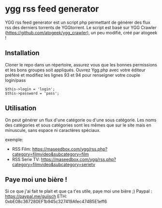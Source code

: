 # ygg rss feed generator

YGG rss feed generator est un script php permettant de générer des flux rss des derniers torrents de YGGtorrent.
Le script est basé sur YGG Crawler (https://github.com/atogeek/ygg_crawler), un peu modifié, créé par atogeek !

## Installation
Cloner le repo dans un répertoire, assurez vous que les bonnes permissions et les bons groupes soit appliqués.
Ouvrez Ygg.php avec votre éditeur préféré et modifiez les lignes 93 et 94 pour renseigner votre couple login/pass

    $this->login = 'login';
    $this->password = 'pass';

## Utilisation
On peut générer un flux d'une catégorie ou d'une sous catégorie.
Les noms des catégories et sous catégories sont les mêmes que sur le site mais en minuscule, sans espace ni caractères spéciaux.

exemple:
- RSS Film: https://maseedbox.com/ygg/rss.php?category=filmvideo&subcategory=film
- RSS Serie TV: https://maseedbox.com/ygg/rss.php?category=filmvideo&subcategory=serietv


## Paye moi une bière !
Si ce que j'ai fait te plait et que ça t'es utile, paye moi une bière ;)
Paypal : https://paypal.me/guiisch
ETH: 0xbE08c367280EF1b945c327419Afec474B5E1eff6
